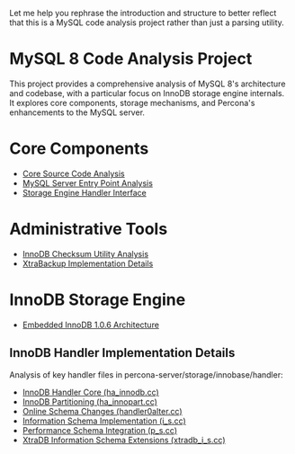 Let me help you rephrase the introduction and structure to better reflect that this is a MySQL code analysis project rather than just a parsing utility.

# MySQL 8 Code Analysis Project

This project provides a comprehensive analysis of MySQL 8's architecture and codebase, with a particular focus on InnoDB storage engine internals.   
It explores core components, storage mechanisms, and Percona's enhancements to the MySQL server.

# Core Components

- [Core Source Code Analysis](./main_files.md)
- [MySQL Server Entry Point Analysis](./sql/mysqld.md)
- [Storage Engine Handler Interface](./sql/handler.md)

# Administrative Tools

- [InnoDB Checksum Utility Analysis](./innobase/innochecksum.md)
- [XtraBackup Implementation Details](./innobase/xtrabackup.md)

# InnoDB Storage Engine

- [Embedded InnoDB 1.0.6 Architecture](./embedded/README.md)

## InnoDB Handler Implementation Details

Analysis of key handler files in percona-server/storage/innobase/handler:

- [InnoDB Handler Core (ha_innodb.cc)](./innobase/ha_innodb.md)
- [InnoDB Partitioning (ha_innopart.cc)](./innobase/ha_innopart.md)
- [Online Schema Changes (handler0alter.cc)](./innobase/handler0alter.md)
- [Information Schema Implementation (i_s.cc)](./innobase/i_s.md)
- [Performance Schema Integration (p_s.cc)](./innobase/p_s.md)
- [XtraDB Information Schema Extensions (xtradb_i_s.cc)](./innobase/xtradb_i_s.md)